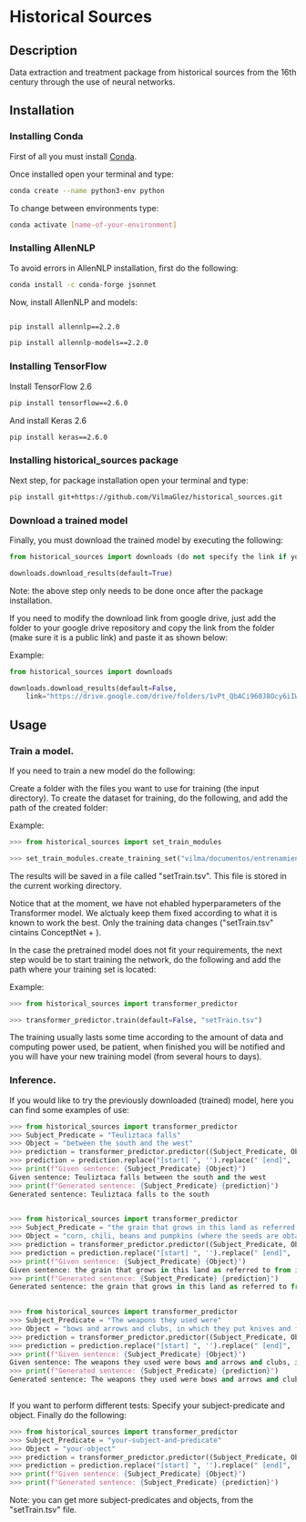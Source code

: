# Historical Sources
## Description

Data extraction and treatment package from historical sources from the 16th century through the use of neural networks.

## Installation

### Installing Conda

First of all you must install [Conda](https://www.anaconda.com/products/distribution).

Once installed open your terminal and type:
```sh
conda create --name python3-env python
```
To change between environments type:

```sh
conda activate [name-of-your-environment]
```
### Installing AllenNLP

To avoid errors in AllenNLP installation, first do the following:

```sh
conda install -c conda-forge jsonnet
```
Now, install AllenNLP and models: 
 
```sh

pip install allennlp==2.2.0

```

```sh
pip install allennlp-models==2.2.0
```
### Installing TensorFlow

Install TensorFlow 2.6
```sh
pip install tensorflow==2.6.0
```
And install Keras 2.6
```sh
pip install keras==2.6.0
```
### Installing historical_sources package

Next step, for package installation open your terminal and type:

```sh 
pip install git+https://github.com/VilmaGlez/historical_sources.git
```
### Download a trained model

Finally, you must download the trained model by executing the following:

```python
from historical_sources import downloads (do not specify the link if you want our pretrained model, which url is specified by default).

downloads.download_results(default=True)

```
Note: the above step only needs to be done once after the package installation.

If you need to modify the download link from google drive, just add the folder to your google drive repository and copy the link from the folder (make sure it is a public link) and paste it as shown below:

Example:
```python
from historical_sources import downloads

downloads.download_results(default=False,
    link="https://drive.google.com/drive/folders/1vPt_QbACi960J8Ocy6iIWfUcd76a7Vrr?usp=share_link")

```

## Usage 

### Train a model. 

If you need to train a new model do the following:

Create a folder with the files you want to use for training (the input directory). To create the dataset for training, do the following, and add the path of the created folder:

Example:
```python 
>>> from historical_sources import set_train_modules

>>> set_train_modules.create_training_set("vilma/documentos/entrenamiento", common_sense_data="cn_kb.csv")

```
The results will be saved in a file called "setTrain.tsv". This file is stored in the current working directory.

Notice that at the moment, we have not ehabled hyperparameters of the Transformer model. We alctualy keep them fixed according to what it is known to work the best. Only the training data changes ("setTrain.tsv" cintains ConceptNet + <triplets from files in the input directory>).

In the case the pretrained model does not fit your requirements, the next step would be to start training the network, do the following and add the path where your training set is located:

Example:
```python
>>> from historical_sources import transformer_predictor

>>> transformer_predictor.train(default=False, "setTrain.tsv")

```
The training usually lasts some time according to the amount of data and computing power used, be patient, when finished you will be notified and you will have your new training model (from several hours to days).

### Inference.

If you would like to try the previously downloaded (trained) model, here you can find some examples of use:



```python
>>> from historical_sources import transformer_predictor
>>> Subject_Predicate = "Teuliztaca falls"
>>> Object = "between the south and the west"
>>> prediction = transformer_predictor.predictor((Subject_Predicate, Object))
>>> prediction = prediction.replace("[start] ", '').replace(" [end]", '')
>>> print(f"Given sentence: {Subject_Predicate} {Object}")
Given sentence: Teuliztaca falls between the south and the west
>>> print(f"Generated sentence: {Subject_Predicate} {prediction}")
Generated sentence: Teuliztaca falls to the south
 
```
 
```python
>>> from historical_sources import transformer_predictor
>>> Subject_Predicate = "the grain that grows in this land as referred to from its seeds is"
>>> Object = "corn, chili, beans and pumpkins (where the seeds are obtained), and sweet potatoes and yucca sweet potato, and anonas and tomatoes, and chia (in the form of zargatona), which is a seed that, ground and toasted, with stirred toasted corn, is a good concoction to drink; and the natives drink it, and consider it a very healthy and fresh thing."
>>> prediction = transformer_predictor.predictor((Subject_Predicate, Object))
>>> prediction = prediction.replace("[start] ", '').replace(" [end]", '')
>>> print(f"Given sentence: {Subject_Predicate} {Object}")
Given sentence: the grain that grows in this land as referred to from its seeds is corn, chili, beans and pumpkins (where the seeds are obtained), and sweet potatoes and yucca sweet potato, and anonas and tomatoes, and chia (in the form of zargatona), which is a seed that, ground and toasted, with stirred toasted corn, is a good concoction to drink; and the natives drink it, and consider it a very healthy and fresh thing.
>>> print(f"Generated sentence: {Subject_Predicate} {prediction}")
Generated sentence: the grain that grows in this land as referred to from its seeds is corn beans chili peppers and beans and chili and other legumes that they use for the rest
 
```
```python
>>> from historical_sources import transformer_predictor
>>> Subject_Predicate = "The weapons they used were"
>>> Object = "bows and arrows and clubs, in which they put knives and flint and some stones, which clubs served as weapon axes"
>>> prediction = transformer_predictor.predictor((Subject_Predicate, Object))
>>> prediction = prediction.replace("[start] ", '').replace(" [end]", '')
>>> print(f"Given sentence: {Subject_Predicate} {Object}")
Given sentence: The weapons they used were bows and arrows and clubs, in which they put knives and flint and some stones, which clubs served as weapon axes
>>> print(f"Generated sentence: {Subject_Predicate} {prediction}")
Generated sentence: The weapons they used were bows and arrows and clubs
 
```
If you want to perform different tests:
Specify your subject-predicate and object.
Finally do the following:

```python
>>> from historical_sources import transformer_predictor
>>> Subject_Predicate = "your-subject-and-predicate"
>>> Object = "your-object"
>>> prediction = transformer_predictor.predictor((Subject_Predicate, Object))
>>> prediction = prediction.replace("[start] ", '').replace(" [end]", '')
>>> print(f"Given sentence: {Subject_Predicate} {Object}")
>>> print(f"Generated sentence: {Subject_Predicate} {prediction}")
```
Note: you can get more subject-predicates and objects, from the "setTrain.tsv" file.





